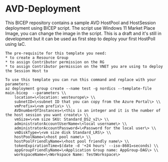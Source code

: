 # AVD-Deployment

This BICEP repository contains a sample AVD HostPool and HostSession deployment using BICEP script.
The script use Windows 11 Market Place Image, you can change the image in the script.
This is a draft and it's still in development but it can be used as first step to deploy your first HostPoll using IaC.
  
```
The pre-requisite for this template you need:  
* to create a Resource Group  
* to assign Contributor permission on the RG  
* to assign Contributor permission on the VNET you are using to deploy the Session Host to  

To use this template you can run this command and replace with your parameters:  
az deployment group create --name test -g nordics --template-file main.bicep  --parameters \\  
    location=\<location: westeurope\> \\  
    subnetID=\<subnet ID that you can copy from the Azure Portal\> \\  
    vmPrefix=\<vm prefix\> \\  
    AVDnumberOfInstances=\<this is an integer and it is the number of the host session you want create\> \\  
    vmSize=\<vm size SKU: Standard_DS2_v2\> \\  
    administratorAccountUserName=\<local username\> \\  
    administratorAccountPassword=\<Password for the local user\> \\  
    vmDiskType=\<vm size disk Standard_LRS\> \\  
    hostPoolName=\<host pool name\> \\  
    hostPoolFriendlyName=\<host pool friendly name\> \\  
    tokenExpirationTime=$(date -d '+24 hours' --iso-8601=seconds) \\  
    appGroupFriendlyName=\<Application Group name: AppGroup-DAG\> \\  
    workspaceName=\<Workspace Name: TestWorkspace\>
```